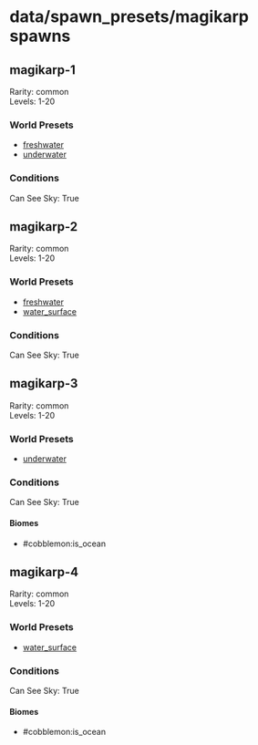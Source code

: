 # data/spawn_presets/magikarp spawns  
  
## magikarp-1  
Rarity: common  
Levels: 1-20  
  
### World Presets  
* [freshwater](/data/spawn_data/freshwater.md)  
* [underwater](/data/spawn_data/underwater.md)  
  
### Conditions  
Can See Sky: True  
  
## magikarp-2  
Rarity: common  
Levels: 1-20  
  
### World Presets  
* [freshwater](/data/spawn_data/freshwater.md)  
* [water_surface](/data/spawn_data/water_surface.md)  
  
### Conditions  
Can See Sky: True  
  
## magikarp-3  
Rarity: common  
Levels: 1-20  
  
### World Presets  
* [underwater](/data/spawn_data/underwater.md)  
  
### Conditions  
Can See Sky: True  
  
#### Biomes  
  * #cobblemon:is_ocean
  
  
## magikarp-4  
Rarity: common  
Levels: 1-20  
  
### World Presets  
* [water_surface](/data/spawn_data/water_surface.md)  
  
### Conditions  
Can See Sky: True  
  
#### Biomes  
  * #cobblemon:is_ocean
  
